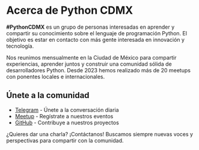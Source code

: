 # Acerca de Python CDMX

**#PythonCDMX** es un grupo de personas interesadas en aprender y compartir su conocimiento sobre el lenguaje de programación Python. El objetivo es estar en contacto con más gente interesada en innovación y tecnología.

Nos reunimos mensualmente en la Ciudad de México para compartir experiencias, aprender juntos y construir una comunidad sólida de desarrolladores Python. Desde 2023 hemos realizado más de 20 meetups con ponentes locales e internacionales.

## Únete a la comunidad

- [Telegram](https://t.me/PythonCDMX) - Únete a la conversación diaria
- [Meetup](https://www.meetup.com/python-mexico) - Regístrate a nuestros eventos
- [GitHub](https://github.com/python-cdmx) - Contribuye a nuestros proyectos

¿Quieres dar una charla? ¡Contáctanos! Buscamos siempre nuevas voces y perspectivas para compartir con la comunidad.
